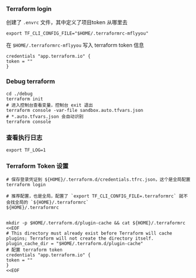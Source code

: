### Terraform login

创建了 `.envrc` 文件，其中定义了项目token 从哪里去

```text
export TF_CLI_CONFIG_FILE="$HOME/.terraformrc-mflyyou"
```

在 `$HOME/.terraformrc-mflyyou` 写入 terraform token 信息

```text
credentials "app.terraform.io" {
token = ""
}
```

### Debug terraform

```shell
cd ./debug
terraform init
# 进入控制台查看变量，控制台 exit 退出
terraform console -var-file sandbox.auto.tfvars.json
# *.auto.tfvars.json 会自动识别
terraform console
```

### 查看执行日志

```shell
export TF_LOG=1
```

### Terraform Token 设置

```shell
# 保存登录凭证到 ${HOME}/.terraform.d/credentials.tfrc.json，这个是全局配置
terraform login

# 推荐配置，也是全局，配置了 `export TF_CLI_CONFIG_FILE=.terraformrc` 就不会找全局的 `${HOME}/.terraformrc`
${HOME}/.terraformrc


mkdir -p $HOME/.terraform.d/plugin-cache && cat ${HOME}/.terraformrc <<EOF
# This directory must already exist before Terraform will cache plugins; Terraform will not create the directory itself.
plugin_cache_dir = "$HOME/.terraform.d/plugin-cache"
# 配置 terraform token
credentials "app.terraform.io" {
token = ""
}
<<EOF
```
